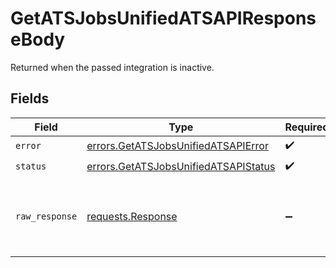 # GetATSJobsUnifiedATSAPIResponseBody

Returned when the passed integration is inactive.


## Fields

| Field                                                                                        | Type                                                                                         | Required                                                                                     | Description                                                                                  |
| -------------------------------------------------------------------------------------------- | -------------------------------------------------------------------------------------------- | -------------------------------------------------------------------------------------------- | -------------------------------------------------------------------------------------------- |
| `error`                                                                                      | [errors.GetATSJobsUnifiedATSAPIError](../../models/errors/getatsjobsunifiedatsapierror.md)   | :heavy_check_mark:                                                                           | N/A                                                                                          |
| `status`                                                                                     | [errors.GetATSJobsUnifiedATSAPIStatus](../../models/errors/getatsjobsunifiedatsapistatus.md) | :heavy_check_mark:                                                                           | N/A                                                                                          |
| `raw_response`                                                                               | [requests.Response](https://requests.readthedocs.io/en/latest/api/#requests.Response)        | :heavy_minus_sign:                                                                           | Raw HTTP response; suitable for custom response parsing                                      |